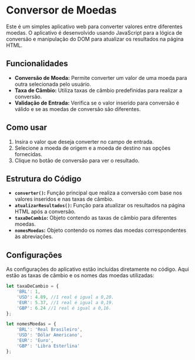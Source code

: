 # Conversor de Moedas

Este é um simples aplicativo web para converter valores entre diferentes moedas. O aplicativo é desenvolvido usando JavaScript para a lógica de conversão e manipulação do DOM para atualizar os resultados na página HTML.

## Funcionalidades

- **Conversão de Moeda:** Permite converter um valor de uma moeda para outra selecionada pelo usuário.
- **Taxa de Câmbio:** Utiliza taxas de câmbio predefinidas para realizar a conversão.
- **Validação de Entrada:** Verifica se o valor inserido para conversão é válido e se as moedas de conversão são diferentes.

## Como usar

1. Insira o valor que deseja converter no campo de entrada.
2. Selecione a moeda de origem e a moeda de destino nas opções fornecidas.
3. Clique no botão de conversão para ver o resultado.

## Estrutura do Código

- **`converter()`:** Função principal que realiza a conversão com base nos valores inseridos e nas taxas de câmbio.
- **`atualizarResultados()`:** Função para atualizar os resultados na página HTML após a conversão.
- **`taxaDeCambio`:** Objeto contendo as taxas de câmbio para diferentes moedas.
- **`nomesMoedas`:** Objeto contendo os nomes das moedas correspondentes às abreviações.

## Configurações

As configurações do aplicativo estão incluídas diretamente no código. Aqui estão as taxas de câmbio e os nomes das moedas utilizadas:

```javascript
let taxaDeCambio = {
    'BRL': 1,
    'USD': 4.89, //1 real é igual a 0,20.
    'EUR': 5.37, //1 real é igual a 0,19.
    'GBP': 6.24 //1 real é igual a 0,16.
};

let nomesMoedas = {
    'BRL': 'Real Brasileiro',
    'USD': 'Dólar Americano',
    'EUR': 'Euro',
    'GBP': 'Libra Esterlina'
};
